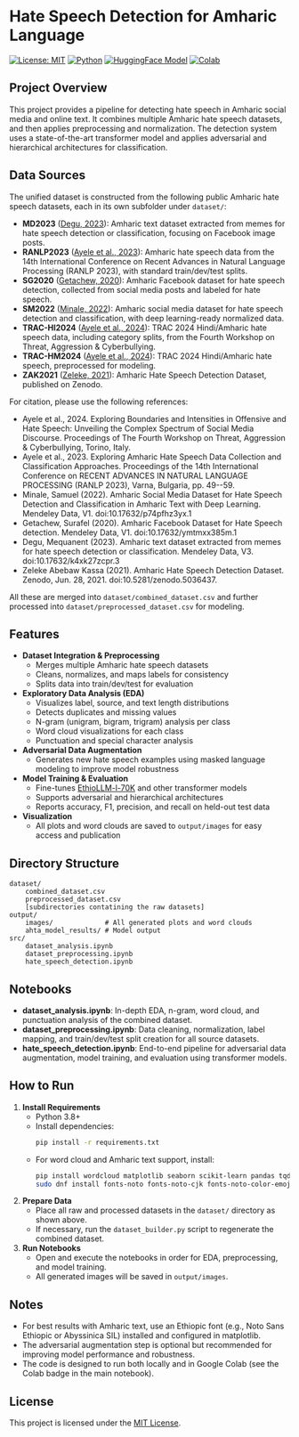 # Hate Speech Detection for Amharic Language

[![License: MIT](https://img.shields.io/badge/License-MIT-yellow.svg)](LICENSE)
[![Python](https://img.shields.io/badge/Python-3.8%2B-blue.svg)](https://www.python.org/)
[![HuggingFace Model](https://img.shields.io/badge/Model-EthioLLM--l--70K-purple)](https://huggingface.co/EthioNLP/EthioLLM-l-70K)
[![Colab](https://img.shields.io/badge/Run%20in-Google%20Colab-brightgreen?logo=google-colab)](https://colab.research.google.com/github/shama-llama/hate-speech-detection/blob/main/src/hate_speech_detection.ipynb)

## Project Overview
This project provides a pipeline for detecting hate speech in Amharic social media and online text. It combines multiple Amharic hate speech datasets, and then applies preprocessing and normalization. The detection system uses a state-of-the-art transformer model and applies adversarial and hierarchical architectures for classification.

## Data Sources
The unified dataset is constructed from the following public Amharic hate speech datasets, each in its own subfolder under `dataset/`:

- **MD2023** ([Degu, 2023](https://doi.org/10.17632/k4xk27zcpr.3)): Amharic text dataset extracted from memes for hate speech detection or classification, focusing on Facebook image posts.
- **RANLP2023** ([Ayele et al., 2023](https://ranlp.org/2023)): Amharic hate speech data from the 14th International Conference on Recent Advances in Natural Language Processing (RANLP 2023), with standard train/dev/test splits.
- **SG2020** ([Getachew, 2020](https://doi.org/10.17632/ymtmxx385m.1)): Amharic Facebook dataset for hate speech detection, collected from social media posts and labeled for hate speech.
- **SM2022** ([Minale, 2022](https://doi.org/10.17632/p74pfhz3yx.1)): Amharic social media dataset for hate speech detection and classification, with deep learning-ready normalized data.
- **TRAC-HI2024** ([Ayele et al., 2024](https://aclanthology.org/2024.trac-1.1/)): TRAC 2024 Hindi/Amharic hate speech data, including category splits, from the Fourth Workshop on Threat, Aggression & Cyberbullying.
- **TRAC-HM2024** ([Ayele et al., 2024](https://aclanthology.org/2024.trac-1.1/)): TRAC 2024 Hindi/Amharic hate speech, preprocessed for modeling.
- **ZAK2021** ([Zeleke, 2021](https://doi.org/10.5281/zenodo.5036437)): Amharic Hate Speech Detection Dataset, published on Zenodo.

For citation, please use the following references:

- Ayele et al., 2024. Exploring Boundaries and Intensities in Offensive and Hate Speech: Unveiling the Complex Spectrum of Social Media Discourse. Proceedings of The Fourth Workshop on Threat, Aggression & Cyberbullying, Torino, Italy.
- Ayele et al., 2023. Exploring Amharic Hate Speech Data Collection and Classification Approaches. Proceedings of the 14th International Conference on RECENT ADVANCES IN NATURAL LANGUAGE PROCESSING (RANLP 2023), Varna, Bulgaria, pp. 49--59.
- Minale, Samuel (2022). Amharic Social Media Dataset for Hate Speech Detection and Classification in Amharic Text with Deep Learning. Mendeley Data, V1. doi:10.17632/p74pfhz3yx.1
- Getachew, Surafel (2020). Amharic Facebook Dataset for Hate Speech detection. Mendeley Data, V1. doi:10.17632/ymtmxx385m.1
- Degu, Mequanent (2023). Amharic text dataset extracted from memes for hate speech detection or classification. Mendeley Data, V3. doi:10.17632/k4xk27zcpr.3
- Zeleke Abebaw Kassa (2021). Amharic Hate Speech Detection Dataset. Zenodo, Jun. 28, 2021. doi:10.5281/zenodo.5036437.

All these are merged into `dataset/combined_dataset.csv` and further processed into `dataset/preprocessed_dataset.csv` for modeling.

## Features
- **Dataset Integration & Preprocessing**
  - Merges multiple Amharic hate speech datasets
  - Cleans, normalizes, and maps labels for consistency
  - Splits data into train/dev/test for evaluation
- **Exploratory Data Analysis (EDA)**
  - Visualizes label, source, and text length distributions
  - Detects duplicates and missing values
  - N-gram (unigram, bigram, trigram) analysis per class
  - Word cloud visualizations for each class
  - Punctuation and special character analysis
- **Adversarial Data Augmentation**
  - Generates new hate speech examples using masked language modeling to improve model robustness
- **Model Training & Evaluation**
  - Fine-tunes [EthioLLM-l-70K](https://huggingface.co/EthioNLP/EthioLLM-l-70K) and other transformer models
  - Supports adversarial and hierarchical architectures
  - Reports accuracy, F1, precision, and recall on held-out test data
- **Visualization**
  - All plots and word clouds are saved to `output/images` for easy access and publication

## Directory Structure
```
dataset/
    combined_dataset.csv
    preprocessed_dataset.csv
    [subdirectories contatining the raw datasets]
output/
    images/             # All generated plots and word clouds
    ahta_model_results/ # Model output
src/
    dataset_analysis.ipynb
    dataset_preprocessing.ipynb
    hate_speech_detection.ipynb
```

## Notebooks
- **dataset_analysis.ipynb**: In-depth EDA, n-gram, word cloud, and punctuation analysis of the combined dataset.
- **dataset_preprocessing.ipynb**: Data cleaning, normalization, label mapping, and train/dev/test split creation for all source datasets.
- **hate_speech_detection.ipynb**: End-to-end pipeline for adversarial data augmentation, model training, and evaluation using transformer models.

## How to Run
1. **Install Requirements**
   - Python 3.8+
   - Install dependencies:
     ```bash
     pip install -r requirements.txt
     ```
   - For word cloud and Amharic text support, install:
     ```bash
     pip install wordcloud matplotlib seaborn scikit-learn pandas tqdm transformers accelerate
     sudo dnf install fonts-noto fonts-noto-cjk fonts-noto-color-emoji fonts-noto-unhinted fonts-noto-extra fonts-noto-mono fonts-noto-ui-core fonts-noto-ui-extra fonts-noto-vf fonts-abyssinica
     ```
2. **Prepare Data**
   - Place all raw and processed datasets in the `dataset/` directory as shown above.
   - If necessary, run the `dataset_builder.py` script to regenerate the combined dataset.
3. **Run Notebooks**
   - Open and execute the notebooks in order for EDA, preprocessing, and model training.
   - All generated images will be saved in `output/images`.

## Notes
- For best results with Amharic text, use an Ethiopic font (e.g., Noto Sans Ethiopic or Abyssinica SIL) installed and configured in matplotlib.
- The adversarial augmentation step is optional but recommended for improving model performance and robustness.
- The code is designed to run both locally and in Google Colab (see the Colab badge in the main notebook).

## License
This project is licensed under the [MIT License](LICENSE).
